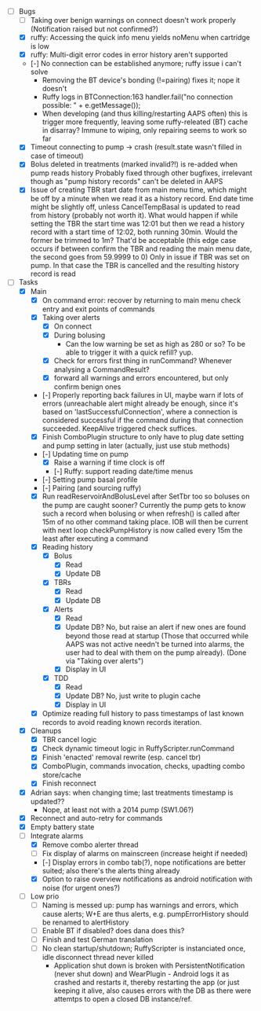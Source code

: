 - [ ] Bugs
  - [ ] Taking over benign warnings on connect doesn't work properly
        (Notification raised but not confirmed?)
  - [x] ruffy: Accessing the quick info menu yields noMenu when cartridge is low
  - [x] ruffy: Multi-digit error codes in error history aren't supported
  - [-] No connection can be established anymore; ruffy issue i can't solve
    - Removing the BT device's bonding (!=pairing) fixes it; nope it doesn't
    - Ruffy logs in BTConnection:163  handler.fail("no connection possible: " + e.getMessage());
    - When developing (and thus killing/restarting AAPS often) this is trigger more frequently, leaving
      some ruffy-releated (BT) cache in disarray? Immune to wiping, only repairing seems to work so far
  - [x] Timeout connecting to pump -> crash (result.state wasn't filled in case of timeout)
  - [x] Bolus deleted in treatments  (marked invalid?!) is re-added when pump reads history
        Probably fixed through other bugfixes, irrelevant though as "pump history records" can't
        be deleted in AAPS
  - [x] Issue of creating TBR start date from main menu time, which might be off by a minute
        when we read it as a history record. End date time might be slightly off, unless
         CancelTempBasal is updated to read from history (probably not worth it).
         What would happen if while setting the TBR the start time was 12:01 but then
         we read a history record with a start time of 12:02, both running 30min.
         Would the former be trimmed to 1m? That'd be acceptable (this edge case occurs
         if between confirm the TBR and reading the main menu date, the second goes
         from 59.9999 to 0)
        Only in issue if TBR was set on pump. In that case the TBR is cancelled and the
        resulting history record is read
- [ ] Tasks
  - [x] Main
    - [x] On command error: recover by returning to main menu
          check entry and exit points of commands
    - [x] Taking over alerts
      - [x] On connect
      - [x] During bolusing
        - Can the low warning be set as high as 280 or so? To be able to trigger it with a quick refill? yup.
      - [x] Check for errors first thing in runCommand? Whenever analysing a CommandResult?
      - [x] forward all warnings and errors encountered, but only confirm benign ones
    - [-] Properly reporting back failures in UI, maybe warn if lots of errors (unreachable alert might
          already be enough, since it's based on 'lastSuccessfulConnection', where a connection is
          considered successful if the command during that connection succeeded.
          KeepAlive triggered check suffices.
    - [x] Finish ComboPlugin structure to only have to plug date setting and pump setting in later
          (actually, just use stub methods)
    - [-] Updating time on pump
      - [x] Raise a warning if time clock is off
      - [-] Ruffy: support reading date/time menus
    - [-] Setting pump basal profile
    - [-] Pairing (and sourcing ruffy)
    - [x] Run readReservoirAndBolusLevel after SetTbr too so boluses on the pump are caught sooner?
          Currently the pump gets to know such a record when bolusing or when refresh() is called
          after 15m of no other command taking place. IOB will then be current with next loop
          checkPumpHistory is now called every 15m the least after executing a command
    - [x] Reading history
      - [x] Bolus
        - [x] Read
        - [x] Update DB
      - [x] TBRs
        - [x] Read
        - [x] Update DB
      - [x] Alerts
        - [x] Read
        - [x] Update DB? No, but raise an alert if new ones are found beyond those read at startup
              (Those that occurred while AAPS was not active needn't be turned into alarms,
               the user had to deal with them on the pump already). (Done via "Taking over alerts")
        - [x] Display in UI
      - [x] TDD
        - [x] Read
        - [x] Update DB? No, just write to plugin cache
        - [x] Display in UI
    - [x] Optimize reading full history to pass timestamps of last known records to avoid reading known records
          iteration.
  - [x] Cleanups
    - [x] TBR cancel logic
    - [x] Check dynamic timeout logic in RuffyScripter.runCommand
    - [x] Finish 'enacted' removal rewrite (esp. cancel tbr)
    - [x] ComboPlugin, commands invocation, checks, upadting combo store/cache
    - [x] Finish reconnect
  - [x] Adrian says: when changing time; last treatments timestamp is  updated??
    - Nope, at least not with a 2014 pump (SW1.06?)
  - [x] Reconnect and auto-retry for commands
  - [x] Empty battery state
  - [ ] Integrate alarms
    - [x] Remove combo alerter thread
    - [ ] Fix display of alarms on mainscreen (increase height if needed)
    - [-] Display errors in combo tab(?), nope notifications are better suited; also there's the alerts thing already
    - [x] Option to raise overview notifications as android notification with noise (for urgent ones?)
  - [ ] Low prio
    - [ ] Naming is messed up: pump has warnings and errors, which cause alerts; W+E are thus alerts,
          e.g. pumpErrorHistory should be renamed to alertHistory
    - [ ] Enable BT if disabled? does dana does this?
    - [ ] Finish and test German translation
    - [ ] No clean startup/shutdown; RuffyScripter is instanciated once, idle disconnect thread never killed
        - Application shut down is broken with PersistentNotification (never shut down) and WearPlugin -
          Android logs it as crashed and restarts it, thereby restarting the app (or just keeping it alive,
          also causes errors with the DB as there were attemtps to open a closed DB instance/ref.
